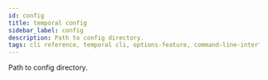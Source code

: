 ```yaml
---
id: config
title: temporal config
sidebar_label: config
description: Path to config directory.
tags: cli reference, temporal cli, options-feature, command-line-interface-cli, configuration
---
```


Path to config directory.
